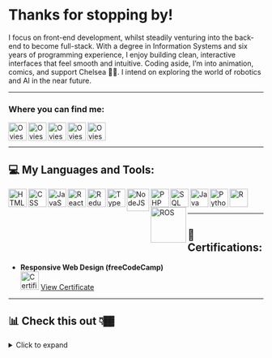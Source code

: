 # Thanks for stopping by!

I focus on front-end development, whilst steadily venturing into the back-end to become full-stack. With a degree in Information Systems and six years of programming experience, I enjoy building clean, interactive interfaces that feel smooth and intuitive. Coding aside, I’m into animation, comics, and support Chelsea 🦁🔵. I intend on exploring the world of robotics and AI in the near future.


---

### Where you can find me:

[<img align="left" alt="Oviesa | LinkedIn" width="36px" src="https://www.svgrepo.com/show/469190/linkedin.svg" />][linkedin]
[<img align="left" alt="Oviesa | Website" width="36px" src="https://www.svgrepo.com/show/513304/globe-2.svg" />][website]
[<img align="left" alt="Oviesa | Instagram" width="36px" src="https://www.svgrepo.com/show/452229/instagram-1.svg" />][instagram]
[<img align="left" alt="Oviesa | CodePen" width="36px" src="https://www.svgrepo.com/show/509861/codepen.svg" />][codepen]
[<img align="left" alt="Oviesa | Email" width="36px" src="https://www.svgrepo.com/show/477054/email-download.svg" />][email]

<br><br>

[linkedin]: https://www.linkedin.com/in/oviesa-oboh-704082296/
[website]: https://oviesao.github.io/website/
[instagram]: https://www.instagram.com/oviesa.o/
[codepen]: https://codepen.io/oviesao
[email]: mailto:oviesao@icloud.com

---

## 💻 My Languages and Tools:

<img align="left" alt="HTML" width="36px" src="https://www.svgrepo.com/show/452228/html-5.svg" />
<img align="left" alt="CSS" width="36px" src="https://www.svgrepo.com/show/452185/css-3.svg" />
<img align="left" alt="JavaScript" width="36px" src="https://www.svgrepo.com/show/349419/javascript.svg" />
<img align="left" alt="React" width="36px" src="https://www.svgrepo.com/show/452092/react.svg" />
<img align="left" alt="Redux" width="36px" src="https://www.svgrepo.com/show/452093/redux.svg" />
<img align="left" alt="TypeScript" width="36px" src="https://www.svgrepo.com/show/349540/typescript.svg" />
<img align="left" alt="NodeJS" width="44px" src="https://www.svgrepo.com/show/303360/nodejs-logo.svg" />
<img align="left" alt="PHP" width="36px" src="https://www.svgrepo.com/show/452088/php.svg" />
<img align="left" alt="SQL" width="36px" src="https://www.svgrepo.com/show/255832/sql.svg" />
<img align="left" alt="Java" width="36px" src="https://www.svgrepo.com/show/303388/java-4-logo.svg" />
<img align="left" alt="Python" width="36px" src="https://www.svgrepo.com/show/452091/python.svg" />
<img align="left" alt="R" width="36px" src="https://upload.wikimedia.org/wikipedia/commons/1/1b/R_logo.svg" />
<img align="left" alt="ROS" width="70px" src="https://upload.wikimedia.org/wikipedia/commons/b/bb/Ros_logo.svg" />

<br><br>

---

## 🏅 Certifications:

- **Responsive Web Design (freeCodeCamp)**  
  <img alt="Certificate" width="36px" src="https://www.svgrepo.com/show/423007/certificate-award-trophy.svg" /> [View Certificate][ResponsiveWebDesign]

[ResponsiveWebDesign]: https://www.freecodecamp.org/certification/oviesao/responsive-web-design

---

## 📊 Check this out 👇🏾

<details>
  <summary>Click to expand</summary>
  <br />

  ### 📈 Overall Stats
  <img align="center" alt="Oviesa's GitHub Stats" src="https://github-readme-stats.vercel.app/api?username=oviesao&show_icons=true&hide=issues,contribs&hide_border=true&theme=github_dark&include_all_commits=true&count_private=true" />

  <br /><br />

  ### 🥇 Top Languages
  <img align="center" alt="Top Languages" src="https://github-readme-stats.vercel.app/api/top-langs/?username=oviesao&layout=compact&hide_border=true&theme=github_dark&langs_count=8&hide=html,css" />

</details>
